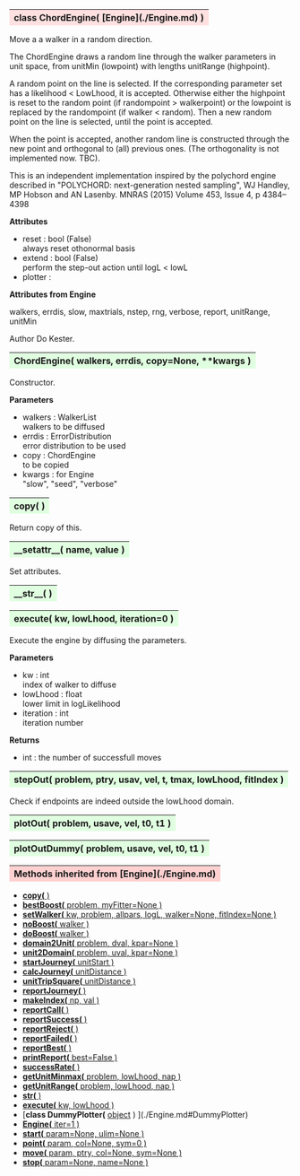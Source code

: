 ---
---


<a name="ChordEngine"></a>
<table><thead style="background-color:#FFE0E0; width:100%"><tr><th style="text-align:left">
<strong>class ChordEngine(</strong> [Engine](./Engine.md) )
</th></tr></thead></table>
<p>


Move a a walker in a random direction.

The ChordEngine draws a random line through the walker parameters in
unit space, from unitMin (lowpoint) with lengths unitRange (highpoint).

A random point on the line is selected. If the corresponding parameter
set has a likelihood < LowLhood, it is accepted. Otherwise either the
highpoint is reset to the random point (if randompoint > walkerpoint)
or the lowpoint is replaced by the randompoint (if walker < random).
Then a new random point on the line is selected, until the point is accepted.

When the point is accepted, another random line is constructed
through the new point and orthogonal to (all) previous ones.
(The orthogonality is not implemented now. TBC).

This is an independent implementation inspired by the polychord engine
described in
"POLYCHORD: next-generation nested sampling",
WJ Handley, MP Hobson and AN Lasenby.
MNRAS (2015) Volume 453, Issue 4, p 4384–4398

<b>Attributes</b>

* reset  :  bool (False)<br>
    always reset othonormal basis <br>
* extend  :  bool (False)<br>
    perform the step-out action until logL < lowL<br>
* plotter  :  <br>

<b>Attributes from Engine</b>

walkers, errdis, slow, maxtrials, nstep, rng, verbose, report, unitRange, unitMin

Author       Do Kester.

<a name="ChordEngine"></a>
<table><thead style="background-color:#E0FFE0; width:100%"><tr><th style="text-align:left">
<strong>ChordEngine(</strong> walkers, errdis, copy=None, **kwargs ) 
</th></tr></thead></table>
<p>


Constructor.

<b>Parameters</b>

* walkers  :  WalkerList<br>
    walkers to be diffused<br>
* errdis  :  ErrorDistribution<br>
    error distribution to be used<br>
* copy  :  ChordEngine<br>
    to be copied<br>
* kwargs  :  for Engine<br>
    "slow", "seed", "verbose"
<a name="copy"></a>
<table><thead style="background-color:#E0FFE0; width:100%"><tr><th style="text-align:left">
<strong>copy(</strong> )
</th></tr></thead></table>
<p>

Return copy of this. 

<a name="__setattr__"></a>
<table><thead style="background-color:#E0FFE0; width:100%"><tr><th style="text-align:left">
<strong>__setattr__(</strong> name, value )
</th></tr></thead></table>
<p>


Set attributes.

<a name="__str__"></a>
<table><thead style="background-color:#E0FFE0; width:100%"><tr><th style="text-align:left">
<strong>__str__(</strong> )
</th></tr></thead></table>
<p>
<a name="execute"></a>
<table><thead style="background-color:#E0FFE0; width:100%"><tr><th style="text-align:left">
<strong>execute(</strong> kw, lowLhood, iteration=0 )
</th></tr></thead></table>
<p>


Execute the engine by diffusing the parameters.

<b>Parameters</b>

* kw  :  int<br>
    index of walker to diffuse<br>
* lowLhood  :  float<br>
    lower limit in logLikelihood<br>
* iteration  :  int<br>
    iteration number<br>

<b>Returns</b>

* int  :  the number of successfull moves<br>

<a name="stepOut"></a>
<table><thead style="background-color:#E0FFE0; width:100%"><tr><th style="text-align:left">
<strong>stepOut(</strong> problem, ptry, usav, vel, t, tmax, lowLhood, fitIndex ) 
</th></tr></thead></table>
<p>


Check if endpoints are indeed outside the lowLhood domain.
<a name="plotOut"></a>
<table><thead style="background-color:#E0FFE0; width:100%"><tr><th style="text-align:left">
<strong>plotOut(</strong> problem, usave, vel, t0, t1 ) 
</th></tr></thead></table>
<p>
<a name="plotOutDummy"></a>
<table><thead style="background-color:#E0FFE0; width:100%"><tr><th style="text-align:left">
<strong>plotOutDummy(</strong> problem, usave, vel, t0, t1 ) 
</th></tr></thead></table>
<p>

<table><thead style="background-color:#FFD0D0; width:100%"><tr><th style="text-align:left">
<strong>Methods inherited from</strong> [Engine](./Engine.md)</th></tr></thead></table>



* [<strong>copy(</strong> )](./Engine.md#copy)
* [<strong>bestBoost(</strong> problem, myFitter=None ) ](./Engine.md#bestBoost)
* [<strong>setWalker(</strong> kw, problem, allpars, logL, walker=None, fitIndex=None ) ](./Engine.md#setWalker)
* [<strong>noBoost(</strong> walker ) ](./Engine.md#noBoost)
* [<strong>doBoost(</strong> walker ) ](./Engine.md#doBoost)
* [<strong>domain2Unit(</strong> problem, dval, kpar=None ) ](./Engine.md#domain2Unit)
* [<strong>unit2Domain(</strong> problem, uval, kpar=None ) ](./Engine.md#unit2Domain)
* [<strong>startJourney(</strong> unitStart ) ](./Engine.md#startJourney)
* [<strong>calcJourney(</strong> unitDistance ) ](./Engine.md#calcJourney)
* [<strong>unitTripSquare(</strong> unitDistance ) ](./Engine.md#unitTripSquare)
* [<strong>reportJourney(</strong> ) ](./Engine.md#reportJourney)
* [<strong>makeIndex(</strong> np, val ) ](./Engine.md#makeIndex)
* [<strong>reportCall(</strong> )](./Engine.md#reportCall)
* [<strong>reportSuccess(</strong> )](./Engine.md#reportSuccess)
* [<strong>reportReject(</strong> )](./Engine.md#reportReject)
* [<strong>reportFailed(</strong> )](./Engine.md#reportFailed)
* [<strong>reportBest(</strong> )](./Engine.md#reportBest)
* [<strong>printReport(</strong> best=False ) ](./Engine.md#printReport)
* [<strong>successRate(</strong> ) ](./Engine.md#successRate)
* [<strong>getUnitMinmax(</strong> problem, lowLhood, nap ) ](./Engine.md#getUnitMinmax)
* [<strong>getUnitRange(</strong> problem, lowLhood, nap ) ](./Engine.md#getUnitRange)
* [<strong>__str__(</strong> ) ](./Engine.md#__str__)
* [<strong>execute(</strong> kw, lowLhood )](./Engine.md#execute)
* [<strong>class DummyPlotter(</strong> [object](./object.md) ) ](./Engine.md#DummyPlotter)
* [<strong>Engine(</strong> iter=1 ) ](./Engine.md#Engine)
* [<strong>start(</strong> param=None, ulim=None )](./Engine.md#start)
* [<strong>point(</strong> param, col=None, sym=0 )](./Engine.md#point)
* [<strong>move(</strong> param, ptry, col=None, sym=None )](./Engine.md#move)
* [<strong>stop(</strong> param=None, name=None )](./Engine.md#stop)


